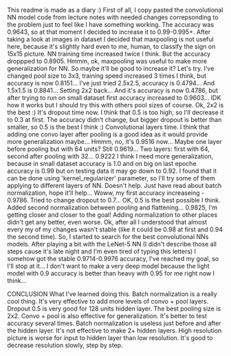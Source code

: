 This readme is made as a diary :)
First of all, I copy pasted the convolutional NN model code from lecture notes with needed changes correpsonding to the problem just to feel like I have something working. The accuracy was 0.9643, so at that moment I decided to increase it to 0.99-0.995+.
After taking a look at images in dataset I decided that maxpooling is not useful here, because it's slightly hard even to me, human, to classify the sign on 15x15 picture. NN training time increased twice I think. But the accuracy droppped to 0.8905. Hmmm, ok, maxpooling was useful to make more generalization for NN. So maybe it'll be good to increase it? Let's try. I've changed pool size to 3x3, training speed increased 3 times I think, but accuracy is now 0.8151... I've just tried 2.5x2.5, accuracy is 0.4794... And 1.5x1.5 is 0.8841... Setting 2x2 back... And it's accuracy is now 0.4786, but after trying to run on small dataset first accuracy increased to 0.9603... IDK how it works but I should try this with others pool sizes of course. Ok, 2x2 is the best :)
It's dropout time now. I think that 0.5 is too high, so I'll decrease it to 0.3 at first. The accuracy didn't change, but bigger dropout is better than smaller, so 0.5 is the best I think :)
Convolutional layers time. I think that adding one convo layer after pooling is a good idea as it would provide more generalization maybe... Hmmm, no, it's 0.9516 now... Maybe one layer before pooling but with 64 units? Still 0.9619... Two layers: first with 64, second after pooling with 32... 0.9222
I think I need more generalization, because in small dataset accuracy is 1.0 and on big on last epoche accuracy is 0.99 but on testing data it may go down to 0.92. I found that it can be done using 'kernel_regularizer' parameter, so I'll try some of them applying to different layers of NN. Doesn't help. Just have read about batch normalization, hope it'll help... Woww, my first accuracy increaseing - 0.9786.
Tried to change dropout to 0.7... OK, 0.5 is the best possible I think. Added second normalization between pooling and flattening... 0.9825, I'm getting closer and closer to the goal! Adding normalization to other places didn't get any better, even worse.
Ok, after all I understood that almost every my of my changes wasn't stable (like it could be 0.98 at first and 0.94 the second time). So, I started to search for the best convolutional NNs models.
After playing a bit with the LeNet-5 NN (I didn't describe those all steps cause it's late night and I'm even tired of typing this letters) I somehow got the stable 0.9714-0.9976 accuracy, I've reached my goal, so I'll stop at it... I don't want to make a very deep model because the light model with 0.9 accuracy is better than heavy with 0.95 for me right now I think...

CONCLUSION
What I've learned doing this. Batch normalization is a really cool thing. It's very effective to add more levels of convo + pool layers. Dropout 0.5 is very good for 128 units hidden layer. The best pooling size is 2x2. Convo + pool is also effective for generalization. It's better to test accuracy several times. Batсh normalization is useless just before and after the hidden layer. It's not effective to make 2+ hidden layers. High resolution picture is worse for input to hidden layer than low resolution. It's good to decrease resolution slowly, step by step.